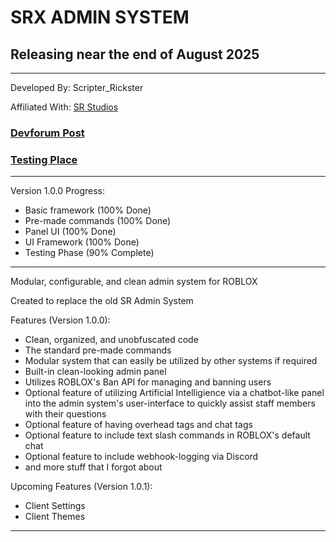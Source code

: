 # SRX ADMIN SYSTEM

## Releasing near the end of August 2025

--------------------------------------------------------

Developed By: Scripter_Rickster

Affiliated With: [SR Studios](https://discord.gg/neTcS23xh7)

### [Devforum Post](https://devforum.roblox.com/t/srx-admin-system-a-modular-unobfuscated-simple-admin-system/3912026)

### [Testing Place](https://www.roblox.com/games/92025455885161/SRX-Admin-System)
--------------------------------------------------------
Version 1.0.0 Progress:
- Basic framework (100% Done)
- Pre-made commands (100% Done)
- Panel UI (100% Done)
- UI Framework (100% Done)
- Testing Phase (90% Complete)
--------------------------------------------------------

Modular, configurable, and clean admin system for ROBLOX

Created to replace the old SR Admin System

Features (Version 1.0.0):
- Clean, organized, and unobfuscated code
- The standard pre-made commands
- Modular system that can easily be utilized by other systems if required
- Built-in clean-looking admin panel
- Utilizes ROBLOX's Ban API for managing and banning users
- Optional feature of utilizing Artificial Intelligience via a chatbot-like panel into the admin system's user-interface to quickly assist staff members with their questions
- Optional feature of having overhead tags and chat tags
- Optional feature to include text slash commands in ROBLOX's default chat
- Optional feature to include webhook-logging via Discord
- and more stuff that I forgot about

Upcoming Features (Version 1.0.1):
- Client Settings
- Client Themes
--------------------------------------------------------




